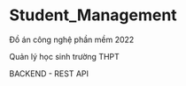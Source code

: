 # Student_Management

<p><i class="fa-solid fa-hand-back-point-right"></i> Đồ án công nghệ phần mềm 2022<p>
<p><i class="fa-solid fa-hand-back-point-right"></i> Quản lý học sinh trường THPT<p>
<p><i class="fa-solid fa-hand-back-point-right"></i> BACKEND - REST API<p>
